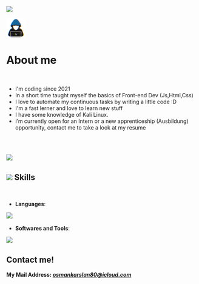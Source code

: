 <p align="left">
  <a src="https://github.com/DenverCoder1/readme-typing-svg"><img src="https://readme-typing-svg.herokuapp.com?font=Time+New+Roman&color=black&size=25&left=true&vCenter=true&width=600&height=100&lines=Welcome,+I+Am+Atherion.;Self-taught+Basics+of+Front-End+Dev,;Active+Learner/Researcher,;Currently+Learning+CSharp..,"></a>
</p>

<picture><img src = "https://github.com/0xAbdulKhalid/0xAbdulKhalid/raw/main/assets/mdImages/about_me.gif" width = 50px></picture> 
# **About me**
<br>

- I'm coding since 2021
- In a short time taught myself the basics of Front-end Dev (Js,Html,Css)
- I love to automate my continuous tasks by writing a little code :D
- I'm a fast lerner and love to learn new stuff
- I have some knowledge of Kali Linux.
- I’m currently open for an Intern or a new apprenticeship (Ausbildung) opportunity, contact me to take a look at my resume

<br><br>

<img src="https://user-images.githubusercontent.com/73097560/115834477-dbab4500-a447-11eb-908a-139a6edaec5c.gif"><br>

## <img src="https://media2.giphy.com/media/QssGEmpkyEOhBCb7e1/giphy.gif?cid=ecf05e47a0n3gi1bfqntqmob8g9aid1oyj2wr3ds3mg700bl&rid=giphy.gif" width ="25"><b> Skills</b>
<br>

- **Languages**:
<img src="https://skillicons.dev/icons?i=py,cs,css,html,js" />

<br>

- **Softwares and Tools**:

<img src="https://skillicons.dev/icons?i=visualstudio,vscode,github,linux,windows"  />
<br>


## **Contact me!**
<div align='left'>

<b>My Mail Address: *osmankarslan80@icloud.com*</b>

#


<!--**Disclaimer: Please keep in mind that, I am new to this community and do not have the same level of experience as a full-time developer. However, I am motivated to expand my knowledge.
As shown in my profile, I have the basic skills in programming languages such as HTML, CSS, JavaScript, C#, and Python, which makes me suitable for starting an *Ausbildung* program. I am highly motivated to learn and improve my skills. I am confident that I will become a talented developer in this field. Thank you.***-->

